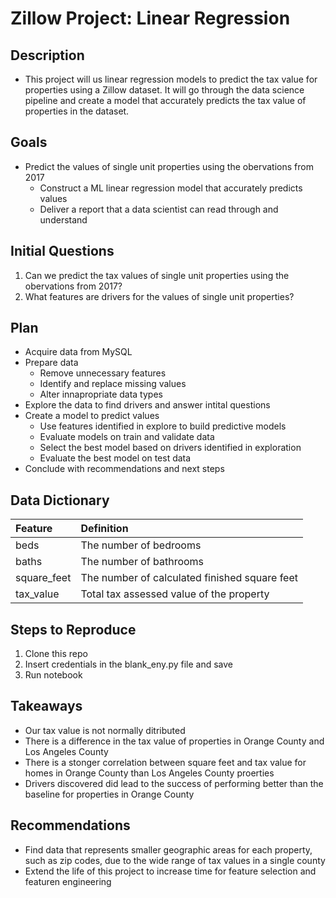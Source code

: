 # Zillow Project: Linear Regression

## Description
- This project will us linear regression models to predict the tax value for properties using a Zillow dataset. It will go through the data science pipeline and create a model that accurately predicts the tax value of properties in the dataset.

## Goals
- Predict the values of single unit properties using the obervations from 2017
  - Construct a ML linear regression model that accurately predicts values
  - Deliver a report that a data scientist can read through and understand 

## Initial Questions
1. Can we predict the tax values of single unit properties using the obervations from 2017?
2. What features are drivers for the values of single unit properties?

## Plan
- Acquire data from MySQL
- Prepare data
  - Remove unnecessary features
  - Identify and replace missing values
  - Alter innapropriate data types
- Explore the data to find drivers and answer intital questions
- Create a model to predict values
  - Use features identified in explore to build predictive models
  - Evaluate models on train and validate data
  - Select the best model based on drivers identified in exploration
  - Evaluate the best model on test data
- Conclude with recommendations and next steps

## Data Dictionary
| Feature | Definition | 
|:--------|:-----------|
| beds | The number of bedrooms |
| baths | The number of bathrooms |
| square_feet | The number of calculated finished square feet |
| tax_value | Total tax assessed value of the property |

## Steps to Reproduce
1. Clone this repo
2. Insert credentials in the blank_eny.py file and save
3. Run notebook

## Takeaways
- Our tax value is not normally ditributed
- There is a difference in the tax value of properties in Orange County and Los Angeles County
- There is a stonger correlation between square feet and tax value for homes in Orange County than Los Angeles County proerties
- Drivers discovered did lead to the success of performing better than the baseline for properties in Orange County

## Recommendations
- Find data that represents smaller geographic areas for each property, such as zip codes, due to the wide range of tax values in a single county
- Extend the life of this project to increase time for feature selection and featuren engineering
